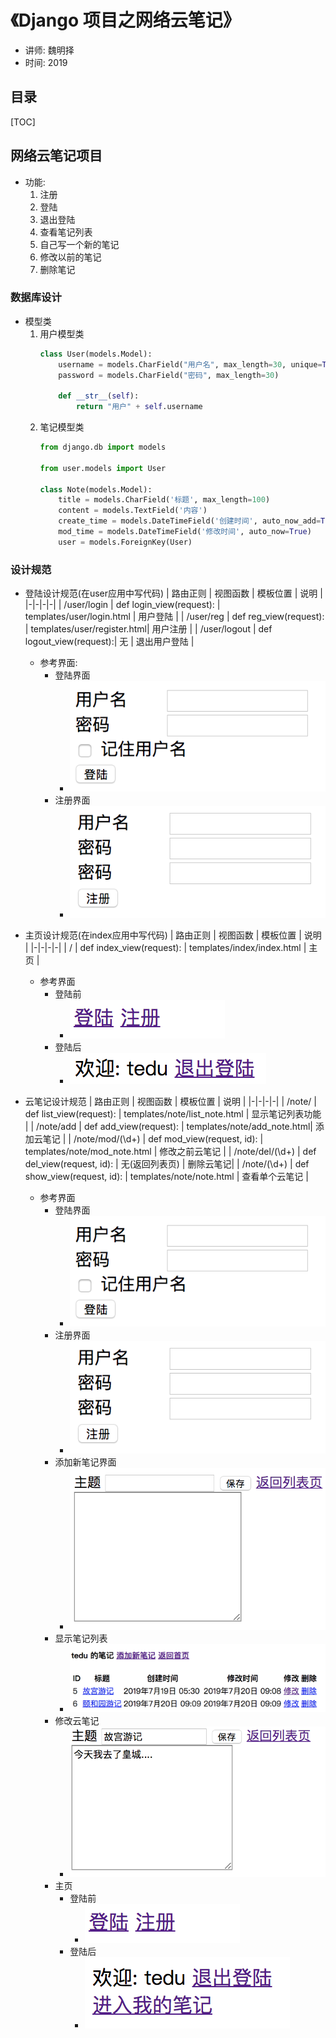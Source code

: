 

# 《Django 项目之网络云笔记》
 - 讲师: 魏明择
 - 时间: 2019

## 目录
[TOC]

## 网络云笔记项目
- 功能:
    1. 注册
    1. 登陆
    1. 退出登陆
    1. 查看笔记列表
    1. 自己写一个新的笔记
    1. 修改以前的笔记
    1. 删除笔记
### 数据库设计
- 模型类
    1. 用户模型类
        ```python
        class User(models.Model):
            username = models.CharField("用户名", max_length=30, unique=True)
            password = models.CharField("密码", max_length=30)

            def __str__(self):
                return "用户" + self.username
        ```
    2. 笔记模型类
        ```python
        from django.db import models

        from user.models import User

        class Note(models.Model):
            title = models.CharField('标题', max_length=100)
            content = models.TextField('内容')
            create_time = models.DateTimeField('创建时间', auto_now_add=True)
            mod_time = models.DateTimeField('修改时间', auto_now=True)
            user = models.ForeignKey(User)

        ```


### 设计规范
- 登陆设计规范(在user应用中写代码)
    | 路由正则 | 视图函数 | 模板位置 | 说明 |
    |-|-|-|-|
    | /user/login | def login_view(request): | templates/user/login.html | 用户登陆 |
    | /user/reg | def reg_view(request): | templates/user/register.html| 用户注册 |
    | /user/logout  | def logout_view(request):| 无 | 退出用户登陆 |

    - 参考界面:
        - 登陆界面
            - ![](cloud_note_images/login.png)
        - 注册界面
            - ![](cloud_note_images/reg.png)

- 主页设计规范(在index应用中写代码)
    | 路由正则 | 视图函数 | 模板位置 | 说明 |
    |-|-|-|-|
    | / | def index_view(request): | templates/index/index.html | 主页 |

    - 参考界面
        - 登陆前
            - ![](cloud_note_images/index1.png)
        - 登陆后
            - ![](cloud_note_images/index3.png)
    

- 云笔记设计规范
    | 路由正则 | 视图函数 | 模板位置 | 说明 |
    |-|-|-|-|
    | /note/ | def list_view(request): | templates/note/list_note.html | 显示笔记列表功能 |
    | /note/add | def add_view(request): | templates/note/add_note.html| 添加云笔记 |
    | /note/mod/(\d+)  | def mod_view(request, id): | templates/note/mod_note.html | 修改之前云笔记 |
    | /note/del/(\d+) | def del_view(request, id): | 无(返回列表页) | 删除云笔记|
    | /note/(\d+) | def show_view(request, id): | templates/note/note.html | 查看单个云笔记 |
    - 参考界面
        - 登陆界面
            - ![](cloud_note_images/login.png)
        - 注册界面
            - ![](cloud_note_images/reg.png)
        - 添加新笔记界面
            - ![](cloud_note_images/new_note.png)
        - 显示笔记列表
            - ![](cloud_note_images/list_note.png)
        - 修改云笔记
            - ![](cloud_note_images/mod_note.png)
        - 主页
            - 登陆前
                - ![](cloud_note_images/index1.png)
            - 登陆后
                - ![](cloud_note_images/index2.png)


